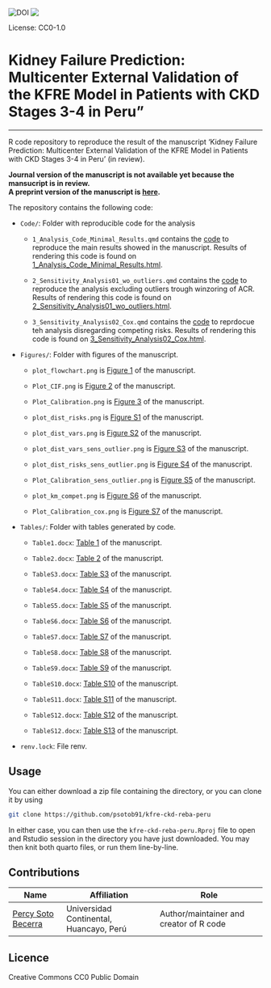 
<a href="https://zenodo.org/badge/latestdoi/461208380"><img src="https://zenodo.org/badge/461208380.svg" align="left" alt="DOI"></a>

<div>

[![](https://licensebuttons.net/l/zero/1.0/80x15.png)](http://creativecommons.org/publicdomain/zero/1.0/)

License: CC0-1.0

</div>

# Kidney Failure Prediction: Multicenter External Validation of the KFRE Model in Patients with CKD Stages 3-4 in Peru”

<hr>

R code repository to reproduce the result of the manuscript ‘Kidney
Failure Prediction: Multicenter External Validation of the KFRE Model in
Patients with CKD Stages 3-4 in Peru’ (in review).

**Journal version of the manuscript is not available yet because the
mansucript is in review.**  
**A preprint version of the manuscript is
[here](https://www.medrxiv.org/content/10.1101/2023.03.27.23287771v1).**

The repository contains the following code:

- `Code/`: Folder with reproducible code for the analysis

  - `1_Analysis_Code_Minimal_Results.qmd` contains the [code]() to
    reproduce the main results showed in the manuscript. Results of
    rendering this code is found on
    [1_Analysis_Code_Minimal_Results.html]().

  - `2_Sensitivity_Analysis01_wo_outliers.qmd` contains the [code]() to
    reproduce the analysis excluding outliers trough winzoring of ACR.
    Results of rendering this code is found on
    [2_Sensitivity_Analysis01_wo_outliers.html]().

  - `3_Sensitivity_Analysis02_Cox.qmd` contains the [code]() to
    reprdocue teh analysis disregarding competing risks. Results of
    rendering this code is found on
    [3_Sensitivity_Analysis02_Cox.html]().

- `Figures/`: Folder with figures of the manuscript.

  - `plot_flowchart.png` is [Figure 1]() of the manuscript.

  - `Plot_CIF.png` is [Figure 2]() of the manuscript.

  - `Plot_Calibration.png` is [Figure 3]() of the manuscript.

  - `plot_dist_risks.png` is [Figure S1]() of the manuscript.

  - `plot_dist_vars.png` is [Figure S2]() of the manuscript.

  - `plot_dist_vars_sens_outlier.png` is [Figure S3]() of the
    manuscript.

  - `plot_dist_risks_sens_outlier.png` is [Figure S4]() of the
    manuscript.

  - `Plot_Calibration_sens_outlier.png` is [Figure S5]() of the
    manuscript.

  - `plot_km_compet.png` is [Figure S6]() of the manuscript.

  - `Plot_Calibration_cox.png` is [Figure S7]() of the manuscript.

- `Tables/`: Folder with tables generated by code.

  - `Table1.docx`: [Table 1]() of the manuscript.

  - `Table2.docx`: [Table 2]() of the manuscript.

  - `TableS3.docx`: [Table S3]() of the manuscript.

  - `TableS4.docx`: [Table S4]() of the manuscript.

  - `TableS5.docx`: [Table S5]() of the manuscript.

  - `TableS6.docx`: [Table S6]() of the manuscript.

  - `TableS7.docx`: [Table S7]() of the manuscript.

  - `TableS8.docx`: [Table S8]() of the manuscript.

  - `TableS9.docx`: [Table S9]() of the manuscript.

  - `TableS10.docx`: [Table S10]() of the manuscript.

  - `TableS11.docx`: [Table S11]() of the manuscript.

  - `TableS12.docx`: [Table S12]() of the manuscript.

  - `TableS12.docx`: [Table S13]() of the manuscript.

- `renv.lock`: File renv.

## Usage

You can either download a zip file containing the directory, or you can
clone it by using

``` bash
git clone https://github.com/psotob91/kfre-ckd-reba-peru
```

In either case, you can then use the `kfre-ckd-reba-peru.Rproj` file to
open and Rstudio session in the directory you have just downloaded. You
may then knit both quarto files, or run them line-by-line.

## Contributions

| Name                                               | Affiliation                             | Role                                    |
|----------------------------------------------------|-----------------------------------------|-----------------------------------------|
| [Percy Soto Becerra](https://github.com/psotob91/) | Universidad Continental, Huancayo, Perú | Author/maintainer and creator of R code |

## Licence

Creative Commons CC0 Public Domain
